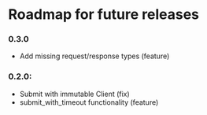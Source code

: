 # Roadmap for future releases

### 0.3.0
- Add missing request/response types (feature)

### 0.2.0:
- Submit with immutable Client (fix)
- submit\_with\_timeout functionality (feature)
